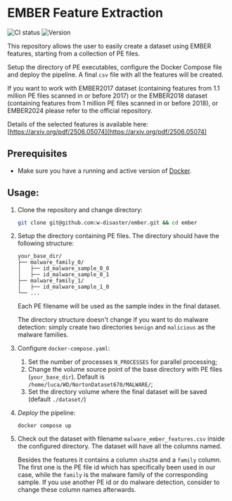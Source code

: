 

# EMBER Feature Extraction

![CI status](https://github.com/malware-concept-drift-detection/ember-features-extraction/actions/workflows/check.yml/badge.svg) 
![Version](https://img.shields.io/github/v/release/malware-concept-drift-detection/ember-features-extraction?style=plastic)



This repository allows the user to easily create a dataset using EMBER features, starting from a collection of PE files.

Setup the directory of PE executables, configure the Docker Compose file and deploy the pipeline. A final `csv` file with all the features will be created.

If you want to work with EMBER2017 dataset (containing features from 1.1 million PE files scanned in or before 2017) or the EMBER2018 dataset (containing features from 1 million PE files scanned in or before 2018), or EMBER2024 please refer to the official repository.

Details of the selected features is available here: [https://arxiv.org/pdf/2506.05074](https://arxiv.org/pdf/2506.05074)


## Prerequisites

- Make sure you have a running and active version of [Docker](https://docs.docker.com/engine/install/).

## Usage:

1. Clone the repository and change directory:
    ```bash
    git clone git@github.com:w-disaster/ember.git && cd ember
    ```

2. Setup the directory containing PE files. The directory should have the following structure:

    ```plaintext
    your_base_dir/
    ├── malware_family_0/
    │   ├── id_malware_sample_0_0 
    │   ├── id_malware_sample_0_1
    ├── malware_family_1/
    │   ├── id_malware_sample_1_0
    └── ...
    ```

    Each PE filename will be used as the sample index in the final dataset.

    The directory structure doesn't change if you want to do malware detection: simply create two directories `benign` and `malicious` as the malware families.

3. Configure `docker-compose.yaml`:
    1. Set the number of processes `N_PROCESSES` for parallel processing;
    2. Change the volume source point of the base directory with PE files (`your_base_dir`). Default is `/home/luca/WD/NortonDataset670/MALWARE/`;
    3. Set the directory volume where the final dataset will be saved (default `./dataset/`)


4. *Deploy* the pipeline:

    ```base
    docker compose up
    ```

5. Check out the dataset with filename `malware_ember_features.csv` inside the configured directory. The dataset will have all the columns named.

    Besides the features it contains a column `sha256` and a `family` column. The first one is the PE file id which has specifically been used in our case, while the `family` is the malware family of the corresponding sample. 
    If you use another PE id or do malware detection, consider to change these column names afterwards.

